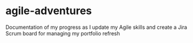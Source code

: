 # agile-adventures
Documentation of my progress as I update my Agile skills and create a Jira Scrum board for managing my portfolio refresh
